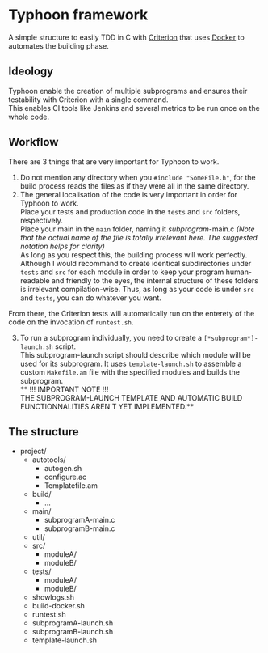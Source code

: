 # Typhoon framework

A simple structure to easily TDD in C with [Criterion](https://github.com/Snaipe/Criterion) that uses [Docker](https://www.docker.com/) to automates the building phase.

## Ideology

Typhoon enable the creation of multiple subprograms and ensures their testability with Criterion with a single command.  
This enables CI tools like Jenkins and several metrics to be run once on the whole code. 

## Workflow

There are 3 things that are very important for Typhoon to work.
1. Do not mention any directory when you `#include "SomeFile.h"`, for the build process reads the files as if they were all in the same directory.  
2. The general localisation of the code is very important in order for Typhoon to work.  
Place your tests and production code in the `tests` and `src` folders, respectively.  
Place your main in the `main` folder, naming it *subprogram*-main.c *(Note that the actual name of the file is totally irrelevant here. The suggested notation helps for clarity)*  
As long as you respect this, the building process will work perfectly.  
Although I would recommand to create identical subdirectories under `tests` and `src` for each module in order to keep your program human-readable and friendly to the eyes, the internal structure of these folders is irrelevant compilation-wise. Thus, as long as your code is under `src` and `tests`, you can do whatever you want.

From there, the Criterion tests will automatically run on the enterety of the code on the invocation of `runtest.sh`.  
  
3. To run a subprogram individually, you need to create a `[*subprogram*]-launch.sh` script.  
This subprogram-launch script should describe which module will be used for its subprogram. It uses `template-launch.sh` to assemble a custom `Makefile.am` file with the specified modules and builds the subprogram.  
** !!! IMPORTANT NOTE !!!   
THE SUBPROGRAM-LAUNCH TEMPLATE AND AUTOMATIC BUILD FUNCTIONNALITIES AREN'T YET IMPLEMENTED.**


## The structure

- project/
    - autotools/
        - autogen.sh
        - configure.ac
        - Templatefile.am
    - build/
        - ...
    - main/
        - subprogramA-main.c
        - subprogramB-main.c
    - util/
    - src/
        - moduleA/
        - moduleB/
    - tests/
        - moduleA/
        - moduleB/
    - showlogs.sh
    - build-docker.sh
    - runtest.sh
    - subprogramA-launch.sh
    - subprogramB-launch.sh
    - template-launch.sh

